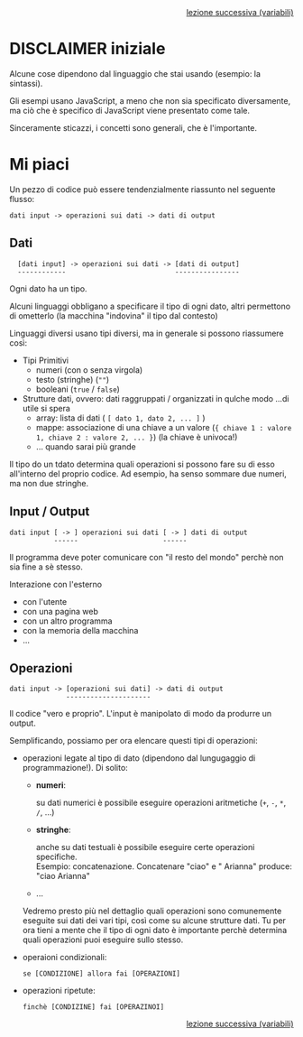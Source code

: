 
<div style="display: flex; justify-content: space-between;">
  <a></a>
  <a href="./20_variabili">lezione successiva (variabili)</a>
</div>


# DISCLAIMER iniziale

Alcune cose dipendono dal linguaggio che stai usando (esempio: la sintassi).

Gli esempi usano JavaScript, a meno che non sia specificato diversamente, ma ciò che è specifico di JavaScript
viene presentato come tale.

Sinceramente sticazzi, i concetti sono generali, che è l'importante.


# Mi piaci

Un pezzo di codice può essere tendenzialmente riassunto nel seguente flusso:
  
```
dati input -> operazioni sui dati -> dati di output
```

## Dati
```
  [dati input] -> operazioni sui dati -> [dati di output]
  ------------                           ----------------
```

Ogni dato ha un tipo.

Alcuni linguaggi obbligano a specificare il tipo di ogni dato,
altri permettono di ometterlo (la macchina "indovina" il tipo dal contesto)

Linguaggi diversi usano tipi diversi, ma in generale si possono riassumere così:

- Tipi Primitivi
  - numeri (con o senza virgola)
  - testo (stringhe) (`""`)
  - booleani (`true` / `false`)
- Strutture dati, ovvero: dati raggruppati / organizzati in qulche modo ...di utile si spera
  - array: lista di dati ( `[ dato 1, dato 2, ... ]` )
  - mappe: associazione di una chiave a un valore (`{ chiave 1 : valore 1, chiave 2 : valore 2, ... }`) (la chiave è univoca!)
  - ... quando sarai più grande

Il tipo do un tdato determina quali operazioni si possono fare su di esso all'interno del proprio codice.
Ad esempio, ha senso sommare due numeri, ma non due stringhe.

## Input / Output
```
dati input [ -> ] operazioni sui dati [ -> ] dati di output
           ------                     ------
```

Il programma deve poter comunicare con "il resto del mondo" perchè non sia fine a sè stesso.

Interazione con l'esterno
  - con l'utente
  - con una pagina web
  - con un altro programma
  - con la memoria della macchina
  - ...

## Operazioni
```
dati input -> [operazioni sui dati] -> dati di output
              ---------------------
```

Il codice "vero e proprio". L'input è manipolato di modo da produrre un output.

Semplificando, possiamo per ora elencare questi tipi di operazioni:
- operazioni legate al tipo di dato (dipendono dal lungugaggio di programmazione!). Di solito:
    - **numeri**:
      
      su dati numerici è possibile eseguire operazioni aritmetiche (`+`, `-`, `*`, `/`, ...)
    
    - **stringhe**:
    
      anche su dati testuali è possibile eseguire certe operazioni specifiche.\
      Esempio: concatenazione. Concatenare "ciao" e " Arianna" produce: "ciao Arianna"
    
    - ...
      
    Vedremo presto più nel dettaglio quali operazioni sono comunemente eseguite sui dati dei vari tipi,
    così come su alcune strutture dati. Tu per ora tieni a mente che il tipo di ogni dato è importante perchè
    determina quali operazioni puoi eseguire sullo stesso.

- operaioni condizionali:
  ```
  se [CONDIZIONE] allora fai [OPERAZIONI]
  ```

- operazioni ripetute:
  ```
  finchè [CONDIZINE] fai [OPERAZINOI]
  ```

<div style="display: flex; justify-content: space-between;">
  <a></a>
  <a href="./20_variabili">lezione successiva (variabili)</a>
</div>
